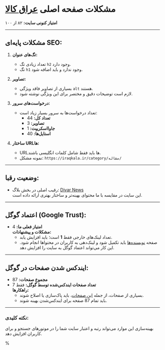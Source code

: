 </style></head><body><h1 id="-https-iraqkala-ir-">مشکلات صفحه اصلی <a href="https://iraqkala.ir/">عراق کالا</a></h1>
<p><strong>امتیاز کنونی سایت:</strong> ۸۲ از ۱۰۰</p>
<hr>
<h2 id="-seo-">مشکلات پایه‌ای SEO:</h2>
<ol>
<li><p><strong>تگ‌های عنوان:</strong></p>
<ul>
<li>تعداد زیادی تگ <code>h2</code> وجود دارد.</li>
<li>تگ <code>h1</code> وجود ندارد و باید اضافه شود.</li>
</ul>
</li>
<li><p><strong>تصاویر:</strong></p>
<ul>
<li>بسیاری از تصاویر فاقد ویژگی <code>alt</code> هستند.</li>
<li>لازم است توضیحات دقیق و مختصر برای این ویژگی نوشته شود.</li>
</ul>
</li>
<li><p><strong>درخواست‌های سرور:</strong></p>
<ul>
<li>تعداد درخواست‌ها به سرور بسیار زیاد است:<ul>
<li><strong>تعداد کل:</strong> 44</li>
<li><strong>تصاویر:</strong> 3</li>
<li><strong>جاوااسکریپت:</strong> 1</li>
<li><strong>استایل‌ها:</strong> 40</li>
</ul>
</li>
</ul>
</li>
<li><p><strong>ساختار URL‌ها:</strong></p>
<ul>
<li>URL‌ها باید فقط شامل کلمات انگلیسی باشند.</li>
<li>نمونه مشکل: <code>https://iraqkala.ir/category/مقاله/</code></li>
</ul>
</li>
</ol>
<hr>
<h2 id="-">وضعیت رقبا:</h2>
<ul>
<li>رقیب اصلی در بخش بلاگ: <a href="https://divar.news/">Divar News</a><br>این سایت در مقایسه با ما محتوای بهینه‌تر و ساختار بهتری ارائه داده است.</li>
</ul>
<hr>
<h2 id="-google-trust-">اعتماد گوگل (Google Trust):</h2>
<ul>
<li><strong>امتیاز فعلی ما:</strong> 4<br><strong>مشکلات و پیشنهادات:</strong><ul>
<li>تعداد لینک‌های خارجی فقط <strong>1</strong> است؛ باید افزایش یابد.</li>
<li>صفحه <a href="https://iraqkala.ir/author-sitemap.xml">نویسنده‌ها</a> باید تکمیل شود و لینک‌دهی به کاربران در محتواها انجام شود. این کار می‌تواند اعتماد گوگل به سایت را افزایش دهد.</li>
</ul>
</li>
</ul>
<hr>
<h2 id="-">ایندکس شدن صفحات در گوگل:</h2>
<ul>
<li><strong>مجموع صفحات:</strong> 87</li>
<li><strong>تعداد صفحات ایندکس‌شده توسط گوگل:</strong> فقط 7<br><strong>راهکارها:</strong><ul>
<li>بسیاری از صفحات، از جمله <a href="https://iraqkala.ir/product_cat-sitemap.xml">این صفحات</a>، باید پاک‌سازی یا اصلاح شوند.</li>
<li>باید تمام 87 صفحه برای ایندکس‌شدن بهینه شوند.</li>
</ul>
</li>
</ul>
<hr>
<h3 id="-">نکته کلیدی:</h3>
<p>بهینه‌سازی این موارد می‌تواند رتبه و اعتبار سایت شما را در موتورهای جستجو و برای کاربران افزایش دهد.</p>
</body></html>% 
